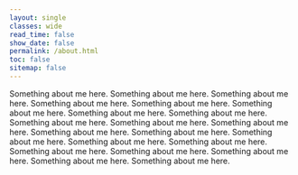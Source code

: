 ```yaml
---
layout: single
classes: wide
read_time: false
show_date: false
permalink: /about.html
toc: false
sitemap: false
---
```


Something about me here. Something about me here. Something about me here. Something about me here. Something about me here. Something about me here. Something about me here. Something about me here. Something about me here. Something about me here. Something about me here. Something about me here. Something about me here. Something about me here. Something about me here. Something about me here. Something about me here. Something about me here. Something about me here. Something about me here. Something about me here. 

